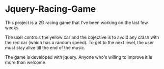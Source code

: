 # Jquery-Racing-Game
This project is a 2D racing game that I've been working on the last few weeks

The user controls the yellow car and the objective is to avoid any crash with the red car (which has a random speed).
To get to the next level, the user must stay alive till the end of the music.

The game is developed with jquery. Anyone who's willing to improve it is more than welcome.

